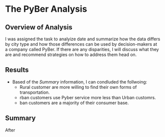 # The PyBer Analysis # 
 ## Overview of Analysis ##
I was assigned the task to analyize date and summarize how the data differs by city type and how those differences can be used by decision-makers at a company called PyBer. If there are any disparities, I will discuss what they are and recommend strategies on how to address them head on.
## Results ##
- Based of the *Summary* information, I can condluded the follwoing:
   - Rural customer are more willing to find their own forms of transportation.
   - rban customers use Pyber service more less than Urban customrs.
   - ban customers are a majority of their consumer base.
 
## Summary ## 
After 
